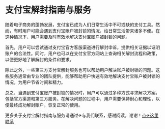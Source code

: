 # 支付宝解封指南与服务

随着电子商务的蓬勃发展，支付宝已成为人们日常生活中不可或缺的支付工具。然而，有时用户可能会遇到支付宝账户被封锁的情况，给日常生活带来诸多不便。在这种情况下，用户需要及时有效地解决支付宝账户被封锁的问题。

首先，用户可以尝试通过支付宝官方客服渠道进行解封申诉，提供相关证据以证明账户的合法性。同时，用户也可以在支付宝官方网站上查询相关解封流程和政策，以便更好地了解解封的条件和要求。

除此之外，一些第三方支付宝解封服务也可以帮助用户解决账户被封锁的问题。这些服务通常由专业的团队提供，能够帮助用户快速有效地解决支付宝账户被封锁的情况，为用户节省时间和精力。

总之，当遇到支付宝账户被封锁的情况时，用户可以通过多种方式寻求解决方案，包括官方渠道和第三方服务。在解决问题的过程中，用户需要保持耐心和理性，以便最终成功解封账户，恢复正常的使用。

更多关于支付宝解封指南与服务请通过✈与我们联系，感谢阅读，谢谢！[点✈这里联系](https://www.k02.cc)